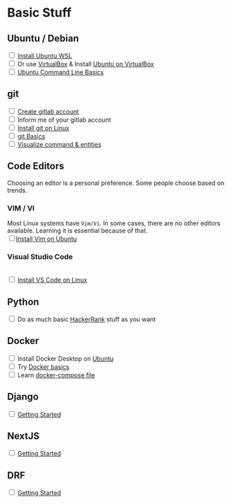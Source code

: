 # Basic Stuff

## Ubuntu / Debian
<input type="checkbox" /> [Install Ubuntu WSL](https://ubuntu.com/wsl)
<br/><input type="checkbox" /> Or use [VirtualBox](https://www.virtualbox.org) & 
Install [Ubuntu on VirtualBox](https://ubuntu.com/tutorials/how-to-run-ubuntu-desktop-on-a-virtual-machine-using-virtualbox#1-overview)
<br/><input type="checkbox" /> [Ubuntu Command Line Basics](https://ubuntu.com/tutorials/command-line-for-beginners#1-overview)

## git
<input type="checkbox" /> [Create gitlab account](https://about.gitlab.com/get-started/)
<br/><input type="checkbox" /> Inform me of your gitlab account
<br/><input type="checkbox" /> [Install git on Linux](https://www.atlassian.com/git/tutorials/install-git#linux)
<br/><input type="checkbox" /> [git Basics](https://ndpsoftware.com/git-cheatsheet.html#loc=index)
<br/><input type="checkbox" /> [Visualize command & entities](https://ndpsoftware.com/git-cheatsheet.html#loc=index)

## Code Editors 
Choosing an editor is a personal preference. Some people choose based on trends.

### VIM / VI
Most Linux systems have `Vim/Vi`.  In some cases, there are no other editors available. Learning it is essential because of that.
<br/><input type="checkbox" />[Install Vim on Ubuntu](https://www.cyberciti.biz/faq/howto-install-vim-on-ubuntu-linux/)

### Visual Studio Code
<br/><input type="checkbox" /> [Install VS Code on Linux](https://code.visualstudio.com/docs/setup/linux)

## Python
<input type="checkbox" /> Do as much basic [HackerRank](https://www.hackerrank.com/domains/python) stuff as you want

## Docker
<input type="checkbox" /> Install Docker Desktop on [Ubuntu](https://docs.docker.com/desktop/install/ubuntu/)
<br/><input type="checkbox" /> Try [Docker basics](https://docker-curriculum.com/)
<br/><input type="checkbox" /> Learn [docker-compose file](https://docs.docker.com/compose/compose-file/)

## Django
<input type="checkbox" /> [Getting Started](https://www.djangoproject.com/start/)

## NextJS
<input type="checkbox" /> [Getting Started](https://nextjs.org/docs/getting-started/installation)

## DRF
<input type="checkbox" /> [Getting Started](https://www.django-rest-framework.org/tutorial/quickstart/)

